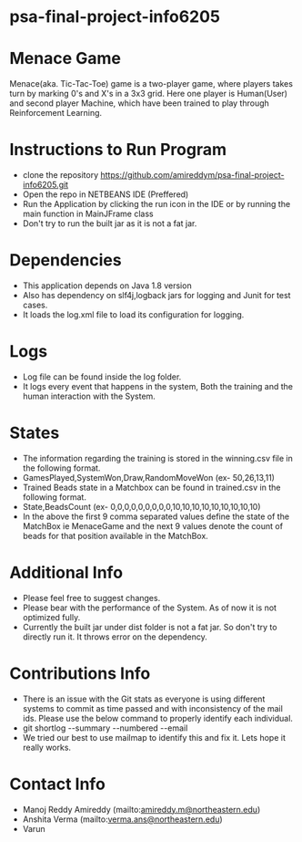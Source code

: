 # psa-final-project-info6205

# Menace Game
Menace(aka. Tic-Tac-Toe) game is a two-player game, where players takes turn by marking 0's and X's in a 3x3 grid. Here one player is Human(User) and second player Machine, which have been trained to play through Reinforcement Learning.

# Instructions to Run Program
* clone the repository https://github.com/amireddym/psa-final-project-info6205.git
* Open the repo in NETBEANS IDE (Preffered)
* Run the Application by clicking the run icon in the IDE or by running the main function in MainJFrame class
* Don't try to run the built jar as it is not a fat jar.

# Dependencies
* This application depends on Java 1.8 version
* Also has dependency on slf4j,logback jars for logging and Junit for test cases.
* It loads the log.xml file to load its configuration for logging.

# Logs 
* Log file can be found inside the log folder.
* It logs every event that happens in the system, Both the training and the human interaction with the System.

# States
* The information regarding the training is stored in the winning.csv file in the following format.
* GamesPlayed,SystemWon,Draw,RandomMoveWon (ex- 50,26,13,11)
* Trained Beads state in a Matchbox can be found in trained.csv in the following format.
* State,BeadsCount (ex- 0,0,0,0,0,0,0,0,0,10,10,10,10,10,10,10,10,10)
* In the above the first 9 comma separated values define the state of the MatchBox ie MenaceGame and the next 9 values denote the count of beads for that position available in the MatchBox.
  
# Additional Info
* Please feel free to suggest changes.
* Please bear with the performance of the System. As of now it is not optimized fully.
* Currently the built jar under dist folder is not a fat jar. So don't try to directly run it. It throws error on the dependency.

# Contributions Info
* There is an issue with the Git stats as everyone is using different systems to commit as time passed and with inconsistency of the mail ids. Please use the below command to properly identify each individual.
* git shortlog --summary --numbered --email
* We tried our best to use mailmap to identify this and fix it. Lets hope it really works.
# Contact Info
* Manoj Reddy Amireddy (mailto:amireddy.m@northeastern.edu)
* Anshita Verma (mailto:verma.ans@northeastern.edu)
* Varun